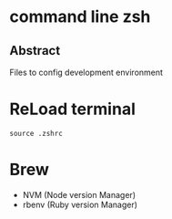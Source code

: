 # command line zsh
## Abstract
Files to config development environment



# ReLoad terminal
`source .zshrc`

# Brew
* NVM (Node version Manager)
* rbenv (Ruby version Manager)

